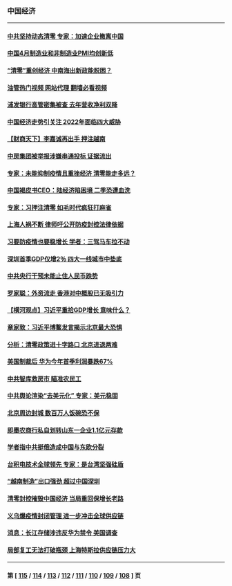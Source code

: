 ### 中国经济
---
#### [中共坚持动态清零 专家：加速企业撤离中国](../../pages/ncid283/n13724014.md?04302045) 
#### [中国4月制造业和非制造业PMI均创新低](../../pages/ncid283/n13723801.md?04302045) 
#### [“清零”重创经济 中南海出新政能脱困？](../../pages/ncid283/n13723520.md?04302045) 
#### [油管热门视频 网站代理 翻墙必看视频](http://209.222.30.114:81/youtube.html?04302045)
#### [浦发银行高管密集被查 去年营收净利双降](../../pages/ncid283/n13723731.md?04302045) 
#### [中国经济走势引关注 2022年面临四大威胁](../../pages/ncid283/n13723658.md?04302045) 
#### [【财商天下】李嘉诚再出手 押注越南](../../pages/ncid283/n13723603.md?04302045) 
#### [中房集团被举报涉嫌串通投标 证据流出](../../pages/ncid283/n13723611.md?04302045) 
#### [专家：未能抑制疫情且重挫经济 清零能走多远？](../../pages/ncid283/n13723499.md?04302045) 
#### [中国褐皮书CEO：陆经济陷困境 二季恐遭血洗](../../pages/ncid283/n13723599.md?04302045) 
#### [专家：习押注清零 如毛时代疯狂打麻雀](../../pages/ncid283/n13723589.md?04302045) 
#### [上海人祸不断 律师吁公开防疫封控法律依据](../../pages/ncid283/n13723309.md?04302045) 
#### [习要防疫情也要稳增长 学者：三驾马车拉不动](../../pages/ncid283/n13723310.md?04302045) 
#### [深圳首季GDP仅增2％ 四大一线城市中垫底](../../pages/ncid283/n13723083.md?04302045) 
#### [中共央行干预未能止住人民币跌势](../../pages/ncid283/n13723109.md?04302045) 
#### [罗家聪：外资流走 香港对中概股已无吸引力](../../pages/ncid283/n13722926.md?04302045) 
#### [【横河观点】习近平重拾GDP增长 意味什么？](../../pages/ncid283/n13722847.md?04302045) 
#### [章家敦：习近平博鳌发言揭示北京最大恐惧](../../pages/ncid283/n13722777.md?04302045) 
#### [分析：清零政策进十字路口 北京进退两难](../../pages/ncid283/n13722760.md?04302045) 
#### [美国制裁后 华为今年首季利润暴跌67%](../../pages/ncid283/n13722751.md?04302045) 
#### [中共智库救房市 瞄准农民工](../../pages/ncid283/n13722658.md?04302045) 
#### [中共舆论渲染“去美元化” 专家：美元稳固](../../pages/ncid283/n13722637.md?04302045) 
#### [北京周边封城 数百万人饭碗恐不保](../../pages/ncid283/n13722560.md?04302045) 
#### [即墨农商行私自划转山东一企业1.1亿元存款](../../pages/ncid283/n13722357.md?04302045) 
#### [学者指中共挺俄造成中国与东欧分裂](../../pages/ncid283/n13722249.md?04302045) 
#### [台积电技术全球领先 专家：是台湾坚强硅盾](../../pages/ncid283/n13722234.md?04302045) 
#### [“越南制造”出口强劲 超过中国深圳](../../pages/ncid283/n13722236.md?04302045) 
#### [清零封控摧毁中国经济 当局重回保增长老路](../../pages/ncid283/n13721951.md?04302045) 
#### [义乌爆疫情封闭管理 进一步冲击全球供应链](../../pages/ncid283/n13721924.md?04302045) 
#### [消息：长江存储涉违反华为禁令 美国调查](../../pages/ncid283/n13721928.md?04302045) 
#### [局部复工无法打破瓶颈 上海特斯拉供应链压力大](../../pages/ncid283/n13721889.md?04302045) 

---
#### 第 [ [115](./115.md?04302045) / [114](./114.md?04302045) / [113](./113.md?04302045) / [112](./112.md?04302045) / [111](./111.md?04302045) / [110](./110.md?04302045) / [109](./109.md?04302045) / [108](./108.md?04302045) ] 页
